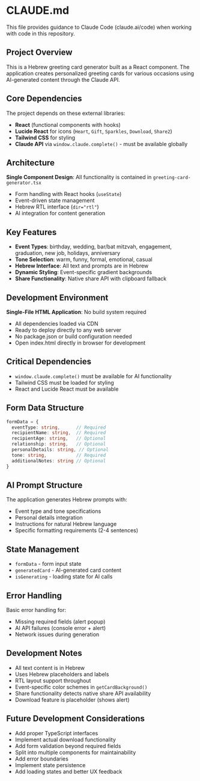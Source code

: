 # CLAUDE.md

This file provides guidance to Claude Code (claude.ai/code) when working with code in this repository.

## Project Overview

This is a Hebrew greeting card generator built as a React component. The application creates personalized greeting cards for various occasions using AI-generated content through the Claude API.

## Core Dependencies

The project depends on these external libraries:
- **React** (functional components with hooks)
- **Lucide React** for icons (`Heart`, `Gift`, `Sparkles`, `Download`, `Share2`)
- **Tailwind CSS** for styling
- **Claude API** via `window.claude.complete()` - must be available globally

## Architecture

**Single Component Design**: All functionality is contained in `greeting-card-generator.tsx`
- Form handling with React hooks (`useState`)
- Event-driven state management
- Hebrew RTL interface (`dir="rtl"`)
- AI integration for content generation

## Key Features

- **Event Types**: birthday, wedding, bar/bat mitzvah, engagement, graduation, new job, holidays, anniversary
- **Tone Selection**: warm, funny, formal, emotional, casual
- **Hebrew Interface**: All text and prompts are in Hebrew
- **Dynamic Styling**: Event-specific gradient backgrounds
- **Share Functionality**: Native share API with clipboard fallback

## Development Environment

**Single-File HTML Application**: No build system required
- All dependencies loaded via CDN
- Ready to deploy directly to any web server
- No package.json or build configuration needed
- Open index.html directly in browser for development

## Critical Dependencies

- `window.claude.complete()` must be available for AI functionality
- Tailwind CSS must be loaded for styling
- React and Lucide React must be available

## Form Data Structure

```typescript
formData = {
  eventType: string,      // Required
  recipientName: string,  // Required  
  recipientAge: string,   // Optional
  relationship: string,   // Optional
  personalDetails: string, // Optional
  tone: string,           // Required
  additionalNotes: string // Optional
}
```

## AI Prompt Structure

The application generates Hebrew prompts with:
- Event type and tone specifications
- Personal details integration
- Instructions for natural Hebrew language
- Specific formatting requirements (2-4 sentences)

## State Management

- `formData` - form input state
- `generatedCard` - AI-generated card content
- `isGenerating` - loading state for AI calls

## Error Handling

Basic error handling for:
- Missing required fields (alert popup)
- AI API failures (console error + alert)
- Network issues during generation

## Development Notes

- All text content is in Hebrew
- Uses Hebrew placeholders and labels
- RTL layout support throughout
- Event-specific color schemes in `getCardBackground()`
- Share functionality detects native share API availability
- Download feature is placeholder (shows alert)

## Future Development Considerations

- Add proper TypeScript interfaces
- Implement actual download functionality
- Add form validation beyond required fields
- Split into multiple components for maintainability
- Add error boundaries
- Implement state persistence
- Add loading states and better UX feedback